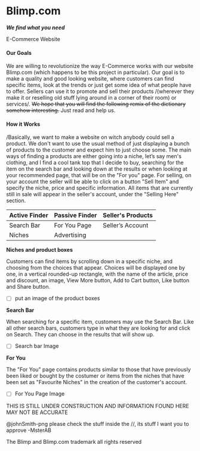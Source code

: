 # Blimp.com
***We find what you need***

E-Commerce Website
#### **Our Goals**

We are willing to revolutionize the way E-Commerce works with our website Blimp.com (which happens to be this project in particular). Our goal is to make a quality and good looking website, where customers can find specific items, look at the trends or just get some idea of what people have to offer. Sellers can use it to promote and sell their products /(wherever they make it or reselling old stuff lying around in a corner of their room) or services/. ~~We hope that you will find the following remix of the dictionary somehow interesting.~~ Just read and help us.

#### **How it Works**

/Basically, we want to make a website on witch anybody could sell a product. We don't want to use the usual method of just displaying a bunch of products to the customer and expect him to just choose some. The main ways of finding a products are either going into a niche, let’s say men's clothing, and I find a cool tank top that I decide to buy, searching for the item on the search bar and looking down at the results or when looking at your recommended page, that will be on the "For you" page. For selling, on your account the seller will be able to click on a button "Sell Item" and specify the niche, price and specific information. All items that are currently still in sale will appear in the seller's account, under the "Selling Here" section. 

Active Finder | Passive Finder | Seller's Products
 ------------ | ------------- | ------------
Search Bar | For You Page | Seller’s Account
Niches | Advertising

**Niches and product boxes**

Customers can find items by scrolling down in a specific niche, and choosing from the choices that appear. Choices will be displayed one by one, in a vertical rounded-up rectangle, with the name of the article, price and discount, an image, View More button, Add to Cart button, Like button and Share button.
- [ ] put an image of the product boxes

**Search Bar**

When searching for a specific item, customers may use the Search Bar. Like all other search bars, customers type in what they are looking for and click on Search. They can choose in the results that will show up. 
- [  ]  Search bar Image

**For You**

The "For You" page contains products similar to those that have previously been liked or bought by the costumer or items from the niches that have been set as "Favourite Niches" in the creation of the customer's account.
- [ ] For You Page Image


THIS IS STILL UNDER CONSTRUCTION AND INFORMATION FOUND HERE MAY NOT BE ACCURATE


@johnSmith-png please check the stuff inside the //, its stuff I want you to approve
-MsterAB

The Blimp and Blimp.com trademark all rights reserved

